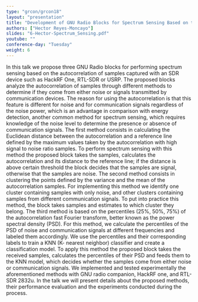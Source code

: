 ```yaml
---
type: "grcon/grcon18"
layout: "presentation"
title: "Development of GNU Radio Blocks for Spectrum Sensing Based on the Analysis of the Autocorrelation of Samples"
authors: ["Hector Reyes-Moncayo"]
slides: "6-Hector-Spectrum_Sensing.pdf"
youtube: ""
conference-day: "Tuesday"
weight: 6
---
```

In this talk we propose three GNU Radio blocks for performing spectrum sensing based on the autocorrelation of samples captured with an SDR device such as HackRF One, RTL-SDR or USRP.  The proposed blocks analyze the autocorrelation of samples through different methods to determine if they come from either noise or signals transmitted by communication devices.  The reason for using the autocorrelation is that this feature is different for noise and for communication signals regardless of the noise power, which is an advantage in comparison with energy detection, another common method for spectrum sensing, which requires knowledge of the noise level to determine the presence or absence of communication signals. The first method consists in calculating the Euclidean distance between the autocorrelation and a reference line defined by the maximum values taken by the autocorrelation with high signal to noise ratio samples.   To perform spectrum sensing with this method the proposed block takes the samples, calculates the autocorrelation and its distance to the reference line; if the distance is above certain threshold the block decides that the samples are signal, otherwise that the samples are noise. The second method consists in clustering the points defined by the variance and the mean of the autocorrelation samples. For implementing this method we identify one cluster containing  samples with only noise, and other clusters containing samples from different communication signals.  To put into practice this method, the block takes samples and estimates to which cluster they belong.  The third method is based on  the percentiles  (25%, 50%, 75%) of the autocorrelation fast Fourier transform, better known as the power spectral density (PSD).  For this method, we calculate the percentiles of the PSD of noise and  communication signals at different frequencies and labeled them accordingly. We use the percentiles and their corresponding labels to train a KNN (K- nearest neighbor) classifier and create a classification model. To apply this method the proposed block takes the received samples, calculates the  percentiles of their PSD and feeds them to the KNN model, which decides whether the samples come from either noise or communication signals.    We implemented and tested experimentally the aforementioned methods with GNU radio companion, HackRF one, and RTL-SDR 2832u.  In the talk we will present details about the proposed methods, their performance evaluation and the experiments conducted during the process.

